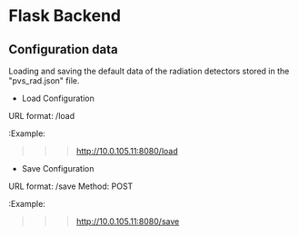 # Flask Backend

## Configuration data

Loading and saving the default data of the radiation detectors stored in the "pvs_rad.json" file.

* Load Configuration

URL format: /load

:Example:

>>> http://10.0.105.11:8080/load

* Save Configuration

URL format: /save
Method: POST

:Example:

>>> http://10.0.105.11:8080/save
